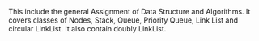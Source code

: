 This include the general Assignment of Data Structure and Algorithms. It covers classes of Nodes, Stack, Queue, Priority Queue, Link List and circular LinkList. It also contain doubly LinkList.
